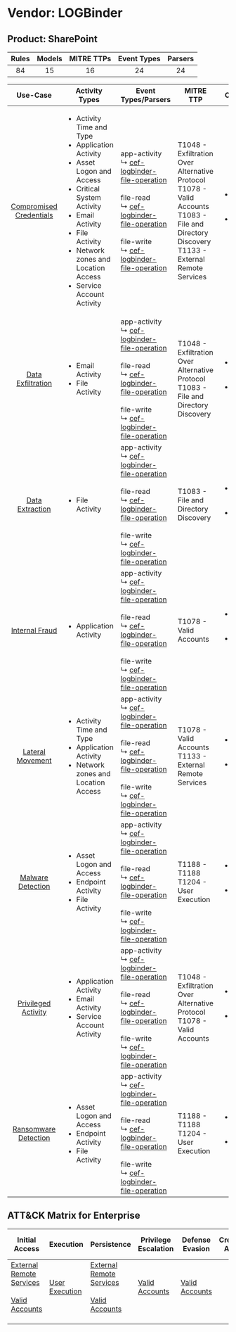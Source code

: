Vendor: LOGBinder
=================
Product: SharePoint
-------------------
| Rules | Models | MITRE TTPs | Event Types | Parsers |
|:-----:|:------:|:----------:|:-----------:|:-------:|
|  84   |   15   |     16     |     24      |   24    |

|                                 Use-Case                                  | Activity Types                                                                                                                                                                                                                                                 | Event Types/Parsers                                                                                                                                                                                                                                                                                                                                 | MITRE TTP                                                                                                                                                | Content                                              |
|:-------------------------------------------------------------------------:| -------------------------------------------------------------------------------------------------------------------------------------------------------------------------------------------------------------------------------------------------------------- | --------------------------------------------------------------------------------------------------------------------------------------------------------------------------------------------------------------------------------------------------------------------------------------------------------------------------------------------------- | -------------------------------------------------------------------------------------------------------------------------------------------------------- | ---------------------------------------------------- |
| [Compromised Credentials](../UseCases/usecase_compromised_credentials.md) | <ul><li>Activity Time  and Type</li><li>Application Activity</li><li>Asset Logon and Access</li><li>Critical System Activity</li><li>Email Activity</li><li>File Activity</li><li>Network zones and Location Access</li><li>Service Account Activity</li></ul> |  app-activity<br> ↳ [cef-logbinder-file-operation](../Parsers/parserContent_cef-logbinder-file-operation.md)<br><br> file-read<br> ↳ [cef-logbinder-file-operation](../Parsers/parserContent_cef-logbinder-file-operation.md)<br><br> file-write<br> ↳ [cef-logbinder-file-operation](../Parsers/parserContent_cef-logbinder-file-operation.md)<br> | T1048 - Exfiltration Over Alternative Protocol<br>T1078 - Valid Accounts<br>T1083 - File and Directory Discovery<br>T1133 - External Remote Services<br> | <ul><li>42 Rules</li></ul><ul><li>7 Models</li></ul> |
|       [Data Exfiltration](../UseCases/usecase_data_exfiltration.md)       | <ul><li>Email Activity</li><li>File Activity</li></ul>                                                                                                                                                                                                         |  app-activity<br> ↳ [cef-logbinder-file-operation](../Parsers/parserContent_cef-logbinder-file-operation.md)<br><br> file-read<br> ↳ [cef-logbinder-file-operation](../Parsers/parserContent_cef-logbinder-file-operation.md)<br><br> file-write<br> ↳ [cef-logbinder-file-operation](../Parsers/parserContent_cef-logbinder-file-operation.md)<br> | T1048 - Exfiltration Over Alternative Protocol<br>T1083 - File and Directory Discovery<br>                                                               | <ul><li>5 Rules</li></ul><ul><li>2 Models</li></ul>  |
|         [Data Extraction](../UseCases/usecase_data_extraction.md)         | <ul><li>File Activity</li></ul>                                                                                                                                                                                                                                |  app-activity<br> ↳ [cef-logbinder-file-operation](../Parsers/parserContent_cef-logbinder-file-operation.md)<br><br> file-read<br> ↳ [cef-logbinder-file-operation](../Parsers/parserContent_cef-logbinder-file-operation.md)<br><br> file-write<br> ↳ [cef-logbinder-file-operation](../Parsers/parserContent_cef-logbinder-file-operation.md)<br> | T1083 - File and Directory Discovery<br>                                                                                                                 | <ul><li>1 Rules</li></ul><ul><li>1 Models</li></ul>  |
|          [Internal Fraud](../UseCases/usecase_internal_fraud.md)          | <ul><li>Application Activity</li></ul>                                                                                                                                                                                                                         |  app-activity<br> ↳ [cef-logbinder-file-operation](../Parsers/parserContent_cef-logbinder-file-operation.md)<br><br> file-read<br> ↳ [cef-logbinder-file-operation](../Parsers/parserContent_cef-logbinder-file-operation.md)<br><br> file-write<br> ↳ [cef-logbinder-file-operation](../Parsers/parserContent_cef-logbinder-file-operation.md)<br> | T1078 - Valid Accounts<br>                                                                                                                               | <ul><li>13 Rules</li></ul><ul><li>1 Models</li></ul> |
|        [Lateral Movement](../UseCases/usecase_lateral_movement.md)        | <ul><li>Activity Time  and Type</li><li>Application Activity</li><li>Network zones and Location Access</li></ul>                                                                                                                                               |  app-activity<br> ↳ [cef-logbinder-file-operation](../Parsers/parserContent_cef-logbinder-file-operation.md)<br><br> file-read<br> ↳ [cef-logbinder-file-operation](../Parsers/parserContent_cef-logbinder-file-operation.md)<br><br> file-write<br> ↳ [cef-logbinder-file-operation](../Parsers/parserContent_cef-logbinder-file-operation.md)<br> | T1078 - Valid Accounts<br>T1133 - External Remote Services<br>                                                                                           | <ul><li>6 Rules</li></ul><ul><li>1 Models</li></ul>  |
|       [Malware Detection](../UseCases/usecase_malware_detection.md)       | <ul><li>Asset Logon and Access</li><li>Endpoint Activity</li><li>File Activity</li></ul>                                                                                                                                                                       |  app-activity<br> ↳ [cef-logbinder-file-operation](../Parsers/parserContent_cef-logbinder-file-operation.md)<br><br> file-read<br> ↳ [cef-logbinder-file-operation](../Parsers/parserContent_cef-logbinder-file-operation.md)<br><br> file-write<br> ↳ [cef-logbinder-file-operation](../Parsers/parserContent_cef-logbinder-file-operation.md)<br> | T1188 - T1188<br>T1204 - User Execution<br>                                                                                                              | <ul><li>6 Rules</li></ul><ul><li>1 Models</li></ul>  |
|     [Privileged Activity](../UseCases/usecase_privileged_activity.md)     | <ul><li>Application Activity</li><li>Email Activity</li><li>Service Account Activity</li></ul>                                                                                                                                                                 |  app-activity<br> ↳ [cef-logbinder-file-operation](../Parsers/parserContent_cef-logbinder-file-operation.md)<br><br> file-read<br> ↳ [cef-logbinder-file-operation](../Parsers/parserContent_cef-logbinder-file-operation.md)<br><br> file-write<br> ↳ [cef-logbinder-file-operation](../Parsers/parserContent_cef-logbinder-file-operation.md)<br> | T1048 - Exfiltration Over Alternative Protocol<br>T1078 - Valid Accounts<br>                                                                             | <ul><li>5 Rules</li></ul><ul><li>1 Models</li></ul>  |
|    [Ransomware Detection](../UseCases/usecase_ransomware_detection.md)    | <ul><li>Asset Logon and Access</li><li>Endpoint Activity</li><li>File Activity</li></ul>                                                                                                                                                                       |  app-activity<br> ↳ [cef-logbinder-file-operation](../Parsers/parserContent_cef-logbinder-file-operation.md)<br><br> file-read<br> ↳ [cef-logbinder-file-operation](../Parsers/parserContent_cef-logbinder-file-operation.md)<br><br> file-write<br> ↳ [cef-logbinder-file-operation](../Parsers/parserContent_cef-logbinder-file-operation.md)<br> | T1188 - T1188<br>T1204 - User Execution<br>                                                                                                              | <ul><li>6 Rules</li></ul><ul><li>1 Models</li></ul>  |

ATT&CK Matrix for Enterprise
----------------------------
| Initial Access                                                                                                                                   | Execution                                                           | Persistence                                                                                                                                      | Privilege Escalation                                                | Defense Evasion                                                     | Credential Access | Discovery                                                                         | Lateral Movement | Collection | Command and Control | Exfiltration                                                                                | Impact |
| ------------------------------------------------------------------------------------------------------------------------------------------------ | ------------------------------------------------------------------- | ------------------------------------------------------------------------------------------------------------------------------------------------ | ------------------------------------------------------------------- | ------------------------------------------------------------------- | ----------------- | --------------------------------------------------------------------------------- | ---------------- | ---------- | ------------------- | ------------------------------------------------------------------------------------------- | ------ |
| [External Remote Services](https://attack.mitre.org/techniques/T1133)<br><br>[Valid Accounts](https://attack.mitre.org/techniques/T1078)<br><br> | [User Execution](https://attack.mitre.org/techniques/T1204)<br><br> | [External Remote Services](https://attack.mitre.org/techniques/T1133)<br><br>[Valid Accounts](https://attack.mitre.org/techniques/T1078)<br><br> | [Valid Accounts](https://attack.mitre.org/techniques/T1078)<br><br> | [Valid Accounts](https://attack.mitre.org/techniques/T1078)<br><br> |                   | [File and Directory Discovery](https://attack.mitre.org/techniques/T1083)<br><br> |                  |            |                     | [Exfiltration Over Alternative Protocol](https://attack.mitre.org/techniques/T1048)<br><br> |        |
